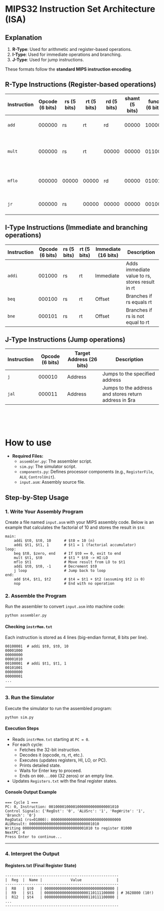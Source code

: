 # MIPS32 Instruction Set Architecture (ISA)


## Explanation
1. **R-Type**: Used for arithmetic and register-based operations.
2. **I-Type**: Used for immediate operations and branching.
3. **J-Type**: Used for jump instructions.

These formats follow the **standard MIPS instruction encoding**.

## R-Type Instructions (Register-based operations)

| Instruction | Opcode (6 bits) | rs (5 bits) | rt (5 bits) | rd (5 bits) | shamt (5 bits) | funct (6 bits) | Description |
|------------|---------------|-----------|-----------|-----------|-------------|------------|-------------|
| `add`   | 000000 | rs  | rt  | rd  | 00000 | 100000 | Adds rs and rt, stores result in rd |
| `mult`  | 000000 | rs  | rt  | 00000 | 00000 | 011000 | Multiplies rs and rt, result stored in LO register |
| `mflo`  | 000000 | 00000 | 00000 | rd  | 00000 | 010010 | Moves content of LO register to rd |
| `jr`    | 000000 | rs  | 00000 | 00000 | 00000 | 001000 | Jumps to address stored in rs |

## I-Type Instructions (Immediate and branching operations)

| Instruction | Opcode (6 bits) | rs (5 bits) | rt (5 bits) | Immediate (16 bits) | Description |
|------------|---------------|-----------|-----------|-----------------|-------------|
| `addi`  | 001000 | rs  | rt  | Immediate | Adds immediate value to rs, stores result in rt |
| `beq`   | 000100 | rs  | rt  | Offset | Branches if rs equals rt |
| `bne`   | 000101 | rs  | rt  | Offset | Branches if rs is not equal to rt |

## J-Type Instructions (Jump operations)

| Instruction | Opcode (6 bits) | Target Address (26 bits) | Description |
|------------|---------------|----------------|-------------|
| `j`    | 000010 | Address | Jumps to the specified address |
| `jal`  | 000011 | Address | Jumps to the address and stores return address in $ra |


<br>
<br>
<br>

# How to use



- **Required Files:**
  - `assembler.py`: The assembler script.
  - `sim.py`: The simulator script.
  - `components.py`: Defines processor components (e.g., `RegisterFile`, `ALU`, `ControlUnit`).
  - `input.asm`: Assembly source file.
 


## Step-by-Step Usage

### 1. Write Your Assembly Program

Create a file named `input.asm` with your MIPS assembly code. Below is an example that calculates the factorial of 10 and stores the result in `$t4`:

```assembly
main:
    addi $t0, $t0, 10      # $t0 = 10 (n)
    addi $t1, $t1, 1       # $t1 = 1 (factorial accumulator)
loop:
    beq $t0, $zero, end    # If $t0 == 0, exit to end
    mult $t1, $t0          # $t1 * $t0 -> HI:LO
    mflo $t1               # Move result from LO to $t1
    addi $t0, $t0, -1      # Decrement $t0
    j loop                 # Jump back to loop
end:
    add $t4, $t1, $t2      # $t4 = $t1 + $t2 (assuming $t2 is 0)
    nop                    # End with no operation
```

### 2. Assemble the Program

Run the assembler to convert `input.asm` into machine code:

```bash
python assembler.py
```


#### Checking `instrMem.txt`

Each instruction is stored as 4 lines (big-endian format, 8 bits per line).

```text
00100001  # addi $t0, $t0, 10
00001000
00000000
00001010
00100001  # addi $t1, $t1, 1
00101001
00000000
00000001
...
```

---

### 3. Run the Simulator

Execute the simulator to run the assembled program:

```bash
python sim.py
```

#### Execution Steps
- Reads `instrMem.txt` starting at `PC = 0`.
- For each cycle:
  - Fetches the 32-bit instruction.
  - Decodes it (opcode, rs, rt, etc.).
  - Executes (updates registers, HI, LO, or PC).
  - Prints detailed state.
  - Waits for Enter key to proceed.
  - Ends on `000...000` (32 zeros) or an empty line.
- Updates `Registers.txt` with the final register states.

#### Console Output Example

```text
=== Cycle 1 ===
PC: 0, Instruction: 00100001000010000000000000001010
Control Signals: {'RegDst': '0', 'ALUSrc': '1', 'RegWrite': '1', 'Branch': '0'}
RegData1 (rs=01000): 00000000000000000000000000000000
ALUResult: 00000000000000000000000000001010
Writing 00000000000000000000000000001010 to register 01000
NextPC: 4
Press Enter to continue...
```

---

### 4. Interpret the Output

#### Registers.txt (Final Register State)

```text
----------------------------------------------------
|  Reg  |  Name |             Value                |
----------------------------------------------------
|  R8   | $t0   | 00000000000000000000000000000000 |
|  R9   | $t1   | 00000000000000000000110111100000 | # 3628800 (10!)
|  R12  | $t4   | 00000000000000000000110111100000 |
...
----------------------------------------------------
```
